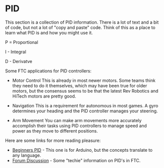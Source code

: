 # PID

This section is a collection of PID information. There is a lot of text and a bit of code, but not a lot of "copy and paste" code. Think of this as a place to learn what PID is and how you might use it.

P = Proportional

I - Integral

D - Derivatve

Some FTC applications for PID controllers:

* Motor Control
This is already in most newer motors. Some teams think they need to do it themselves, which may have been true for older motors, but the consensus seems to be that the latest Rev Robotics and HiTech motors are pretty good.

* Navigation
This is a requirement for autonomous in most games. A gyro determines your heading and the PID controller manages your steering.

* Arm Movement
You can make arm movements more accurately accomplish their tasks using PID controllers to manage speed and power as they move to different positions.

Here are some links for more reading pleasure:

* [Beginners PID](http://brettbeauregard.com/blog/2011/04/improving-the-beginners-pid-introduction/) - This one is for Arduino, but the concepts translate to any language.
* [Forum Discussion](https://ftcforum.usfirst.org/forum/ftc-technology/4019-high-accuracy-pid-controller-in-android) - Some "techie" information on PID's in FTC.
